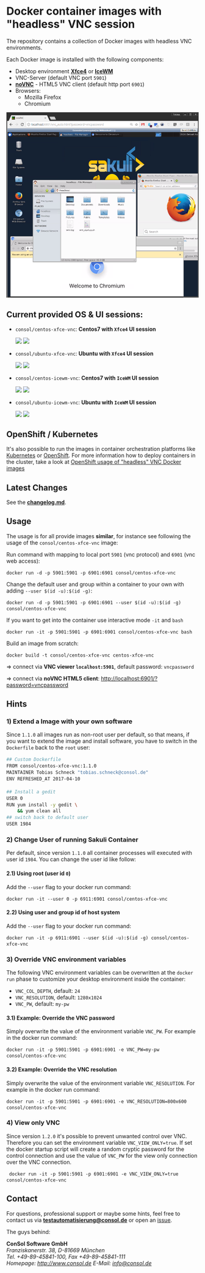 # Docker container images with "headless" VNC session

The repository contains a collection of Docker images with headless VNC environments.

Each Docker image is installed with the following components:

* Desktop environment [**Xfce4**](http://www.xfce.org) or [**IceWM**](http://www.icewm.org/)
* VNC-Server (default VNC port `5901`)
* [**noVNC**](https://github.com/kanaka/noVNC) - HTML5 VNC client (default http port `6901`)
* Browsers:
  * Mozilla Firefox
  * Chromium

![Docker VNC Desktop access via HTML page](.pics/vnc_container_view.png)

## Current provided OS & UI sessions:
* `consol/centos-xfce-vnc`: __Centos7 with `Xfce4` UI session__ 

  [![](https://images.microbadger.com/badges/version/consol/centos-xfce-vnc.svg)](https://hub.docker.com/r/consol/centos-xfce-vnc/) [![](https://images.microbadger.com/badges/image/consol/centos-xfce-vnc.svg)](http://microbadger.com/images/consol/centos-xfce-vnc)

* `consol/ubuntu-xfce-vnc`: __Ubuntu with `Xfce4` UI session__

  [![](https://images.microbadger.com/badges/version/consol/ubuntu-xfce-vnc.svg)](https://hub.docker.com/r/consol/ubuntu-xfce-vnc/) [![](https://images.microbadger.com/badges/image/consol/ubuntu-xfce-vnc.svg)](http://microbadger.com/images/consol/ubuntu-xfce-vnc)

* `consol/centos-icewm-vnc`: __Centos7 with `IceWM` UI session__ 

  [![](https://images.microbadger.com/badges/version/consol/centos-icewm-vnc.svg)](https://hub.docker.com/r/consol/centos-icewm-vnc/) [![](https://images.microbadger.com/badges/image/consol/centos-icewm-vnc.svg)](http://microbadger.com/images/consol/centos-icewm-vnc)

* `consol/ubuntu-icewm-vnc`: __Ubuntu with `IceWM` UI session__

  [![](https://images.microbadger.com/badges/version/consol/ubuntu-icewm-vnc.svg)](https://hub.docker.com/r/consol/ubuntu-icewm-vnc/) [![](https://images.microbadger.com/badges/image/consol/ubuntu-icewm-vnc.svg)](http://microbadger.com/images/consol/ubuntu-icewm-vnc)

## OpenShift / Kubernetes

It's also possible to run the images in container orchestration platforms like [Kubernetes](https://kubernetes.io) or [OpenShift](https://openshift.io/). For more information how to deploy containers in the cluster, take a look at [OpenShift usage of "headless" VNC Docker images](/openshift/README.md) 

## Latest Changes
See the [**changelog.md**](./changelog.md).

## Usage
The usage is for all provide images **similar**, for instance see following the usage of the `consol/centos-xfce-vnc` image:

Run command with mapping to local port `5901` (vnc protocol) and `6901` (vnc web access):

    docker run -d -p 5901:5901 -p 6901:6901 consol/centos-xfce-vnc
  
Change the default user and group within a container to your own with adding `--user $(id -u):$(id -g)`:

    docker run -d -p 5901:5901 -p 6901:6901 --user $(id -u):$(id -g) consol/centos-xfce-vnc

If you want to get into the container use interactive mode `-it` and `bash`     

    docker run -it -p 5901:5901 -p 6901:6901 consol/centos-xfce-vnc bash

Build an image from scratch:

    docker build -t consol/centos-xfce-vnc centos-xfce-vnc

=> connect via __VNC viewer `localhost:5901`__, default password: `vncpassword`

=> connect via __noVNC HTML5 client__: [http://localhost:6901/?password=vncpassword]()


## Hints

### 1) Extend a Image with your own software
Since `1.1.0` all images run as non-root user per default, so that means, if you want to extend the image and install software, you have to switch in the `Dockerfile` back to the `root` user:

```bash
## Custom Dockerfile
FROM consol/centos-xfce-vnc:1.1.0
MAINTAINER Tobias Schneck "tobias.schneck@consol.de"
ENV REFRESHED_AT 2017-04-10

## Install a gedit
USER 0
RUN yum install -y gedit \
    && yum clean all
## switch back to default user
USER 1984
```

### 2) Change User of running Sakuli Container

Per default, since version `1.1.0` all container processes will executed with user id `1984`. You can change the user id like follow: 

#### 2.1) Using root (user id `0`)
Add the `--user` flag to your docker run command:

    docker run -it --user 0 -p 6911:6901 consol/centos-xfce-vnc

#### 2.2) Using user and group id of host system
Add the `--user` flag to your docker run command:

    docker run -it -p 6911:6901 --user $(id -u):$(id -g) consol/centos-xfce-vnc

### 3) Override VNC environment variables
The following VNC environment variables can be overwritten at the `docker run` phase to customize your desktop environment inside the container:
* `VNC_COL_DEPTH`, default: `24`
* `VNC_RESOLUTION`, default: `1280x1024`
* `VNC_PW`, default: `my-pw`

#### 3.1) Example: Override the VNC password
Simply overwrite the value of the environment variable `VNC_PW`. For example in
the docker run command:

    docker run -it -p 5901:5901 -p 6901:6901 -e VNC_PW=my-pw consol/centos-xfce-vnc

#### 3.2) Example: Override the VNC resolution
Simply overwrite the value of the environment variable `VNC_RESOLUTION`. For example in
the docker run command:

    docker run -it -p 5901:5901 -p 6901:6901 -e VNC_RESOLUTION=800x600 consol/centos-xfce-vnc
    
### 4) View only VNC
Since version `1.2.0` it's possible to prevent unwanted control over VNC. Therefore you can set the environment variable `VNC_VIEW_ONLY=true`. If set the docker startup script will create a random cryptic password for the control connection and use the value of `VNC_PW` for the view only connection over the VNC connection.

     docker run -it -p 5901:5901 -p 6901:6901 -e VNC_VIEW_ONLY=true consol/centos-xfce-vnc

## Contact
For questions, professional support or maybe some hints, feel free to contact us via **[testautomatisierung@consol.de](mailto:testautomatisierung@consol.de)** or open an [issue](https://github.com/ConSol/docker-headless-vnc-container/issues/new).

The guys behind:

**ConSol Software GmbH** <br/>
*Franziskanerstr. 38, D-81669 München* <br/>
*Tel. +49-89-45841-100, Fax +49-89-45841-111*<br/>
*Homepage: http://www.consol.de E-Mail: [info@consol.de](info@consol.de)*
